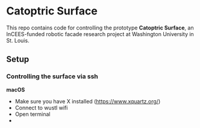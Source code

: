 # Catoptric Surface

This repo contains code for controlling the prototype **Catoptric Surface**, an InCEES-funded robotic facade research project at Washington University in St. Louis.

## Setup

### Controlling the surface via ssh

**macOS**
- Make sure you have X installed (https://www.xquartz.org/)
- Connect to wustl wifi
- Open terminal
- 

